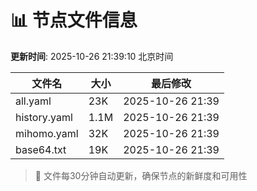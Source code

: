 # 📊 节点文件信息

**更新时间**: 2025-10-26 21:39:10 北京时间

| 文件名 | 大小 | 最后修改 |
|--------|------|----------|
| all.yaml | 23K | 2025-10-26 21:39 |
| history.yaml | 1.1M | 2025-10-26 21:39 |
| mihomo.yaml | 32K | 2025-10-26 21:39 |
| base64.txt | 19K | 2025-10-26 21:39 |

> 🔄 文件每30分钟自动更新，确保节点的新鲜度和可用性
